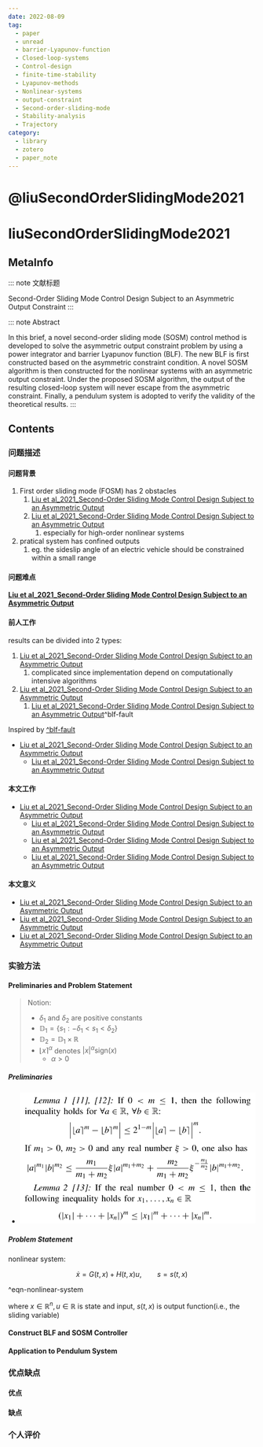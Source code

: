 ```yaml
---
date: 2022-08-09
tag:
  - paper
  - unread
  - barrier-Lyapunov-function
  - Closed-loop-systems
  - Control-design
  - finite-time-stability
  - Lyapunov-methods
  - Nonlinear-systems
  - output-constraint
  - Second-order-sliding-mode
  - Stability-analysis
  - Trajectory
category:
  - library
  - zotero
  - paper_note
---
```


# @liuSecondOrderSlidingMode2021

# liuSecondOrderSlidingMode2021

## MetaInfo

::: note 文献标题

 Second-Order Sliding Mode Control Design Subject to an Asymmetric Output Constraint
:::

::: note Abstract

In this brief, a novel second-order sliding mode (SOSM) control method is developed to solve the asymmetric output constraint problem by using a power integrator and barrier Lyapunov function (BLF). The new BLF is first constructed based on the asymmetric constraint condition. A novel SOSM algorithm is then constructed for the nonlinear systems with an asymmetric output constraint. Under the proposed SOSM algorithm, the output of the resulting closed-loop system will never escape from the asymmetric constraint. Finally, a pendulum system is adopted to verify the validity of the theoretical results.
:::


## Contents

### 问题描述

#### 问题背景


1. First order sliding mode (FOSM) has 2 obstacles
	1. [Liu et al_2021_Second-Order Sliding Mode Control Design Subject to an Asymmetric Output](.//)
	2. [Liu et al_2021_Second-Order Sliding Mode Control Design Subject to an Asymmetric Output](.//)
		1. especially for high-order nonlinear systems
2. pratical system has confined outputs
	1. eg. the sideslip angle of an electric vehicle should be constrained within a small range


#### 问题难点

**[Liu et al_2021_Second-Order Sliding Mode Control Design Subject to an Asymmetric Output](.//)**

#### 前人工作

results can be divided into 2 types:
1. [Liu et al_2021_Second-Order Sliding Mode Control Design Subject to an Asymmetric Output](.//)
	1. complicated since implementation depend on computationally intensive algorithms
2. [Liu et al_2021_Second-Order Sliding Mode Control Design Subject to an Asymmetric Output](.//)
	1. [Liu et al_2021_Second-Order Sliding Mode Control Design Subject to an Asymmetric Output](.//)^blf-fault

Inspired by [^blf-fault](./#^blf-fault)
- [Liu et al_2021_Second-Order Sliding Mode Control Design Subject to an Asymmetric Output](.//)
	- [Liu et al_2021_Second-Order Sliding Mode Control Design Subject to an Asymmetric Output](.//)
#### 本文工作

- [Liu et al_2021_Second-Order Sliding Mode Control Design Subject to an Asymmetric Output](.//)
	- [Liu et al_2021_Second-Order Sliding Mode Control Design Subject to an Asymmetric Output](.//)
	- [Liu et al_2021_Second-Order Sliding Mode Control Design Subject to an Asymmetric Output](.//)
	- [Liu et al_2021_Second-Order Sliding Mode Control Design Subject to an Asymmetric Output](.//)

#### 本文意义

- [Liu et al_2021_Second-Order Sliding Mode Control Design Subject to an Asymmetric Output](.//)
- [Liu et al_2021_Second-Order Sliding Mode Control Design Subject to an Asymmetric Output](.//)
- [Liu et al_2021_Second-Order Sliding Mode Control Design Subject to an Asymmetric Output](.//)

### 实验方法

#### Preliminaries and Problem Statement

> Notion:
> - $\delta_1$ and $\delta_2$ are positive constants
> - $\mathbb{D} _1=\left\{ s_1:-\delta _1<s_1<\delta _2 \right\}$
> - $\mathbb{D} _2=\mathbb{D} _1\times \mathbb{R}$
> - $\lfloor x\rceil^{\alpha}$ denotes $\left| x \right|^{\alpha}\mathrm{sign}\left( x \right)$
> 	- $\alpha >0$

##### Preliminaries

- ![Pasted image 20220803105659](./assets/Pasted-image-20220803105659.png)

##### Problem Statement

nonlinear system:

$$
\dot{x}=G\left( t,x \right) +H\left( t,x \right) u,\qquad s=s\left( t,x \right) 
$$

^eqn-nonlinear-system

where $x\in \mathbb{R}^n, u\in \mathbb{R}$ is state and input, $s(t,x)$ is output function(i.e., the sliding variable)


#### Construct BLF and SOSM Controller


#### Application to Pendulum System



### 优点缺点

#### 优点

#### 缺点

### 个人评价
